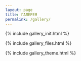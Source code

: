 ```yaml
---
layout: page
title: ГАЛЕРЕЯ
permalink: /gallery/
---
```

{% include gallery_init.html %}


<div class="galleria">{% include gallery_files.html %}</div>

{% include gallery_theme.html %}
